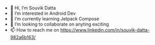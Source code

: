 - 👋 Hi, I’m Souvik Datta
- 👀 I’m interested in Android Dev
- 🌱 I’m currently learning Jetpack Compose
- 💞️ I’m looking to collaborate on anyting exciting
- 📫 How to reach me on https://www.linkedin.com/in/souvik-datta-982a6b163/

<!---
souvik-datta/souvik-datta is a ✨ special ✨ repository because its `README.md` (this file) appears on your GitHub profile.
You can click the Preview link to take a look at your changes.
--->
